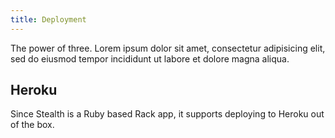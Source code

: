 ```yaml
---
title: Deployment
---
```


The power of three. Lorem ipsum dolor sit amet, consectetur adipisicing elit, sed do eiusmod tempor incididunt ut labore et dolore magna aliqua.

## Heroku

Since Stealth is a Ruby based Rack app, it supports deploying to Heroku out of the box.
